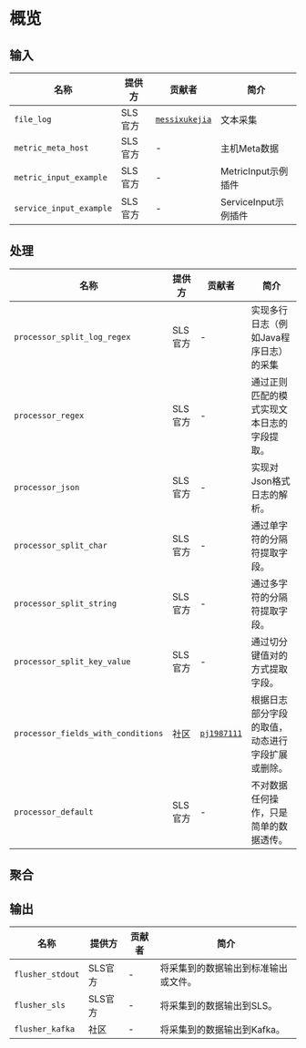 # 概览

## 输入

| 名称                    | 提供方  | 贡献者                                            | 简介                 |
| ----------------------- | ------- | ------------------------------------------------- | -------------------- |
| `file_log`              | SLS官方 | [`messixukejia`](https://github.com/messixukejia) | 文本采集             |
| `metric_meta_host`      | SLS官方 | -                                                 | 主机Meta数据         |
| `metric_input_example`  | SLS官方 | -                                                 | MetricInput示例插件  |
| `service_input_example` | SLS官方 | -                                                 | ServiceInput示例插件 |


## 处理

| 名称                               | 提供方  | 贡献者                                      | 简介                                             |
| ---------------------------------- | ------- | ------------------------------------------- | ------------------------------------------------ |
| `processor_split_log_regex`        | SLS官方 | -                                           | 实现多行日志（例如Java程序日志）的采集           |
| `processor_regex`                  | SLS官方 | -                                           | 通过正则匹配的模式实现文本日志的字段提取。       |
| `processor_json`                   | SLS官方 | -                                           | 实现对Json格式日志的解析。                       |
| `processor_split_char`             | SLS官方 | -                                           | 通过单字符的分隔符提取字段。                     |
| `processor_split_string`           | SLS官方 | -                                           | 通过多字符的分隔符提取字段。                     |
| `processor_split_key_value`        | SLS官方 | -                                           | 通过切分键值对的方式提取字段。                   |
| `processor_fields_with_conditions` | 社区    | [`pj1987111`](https://github.com/pj1987111) | 根据日志部分字段的取值，动态进行字段扩展或删除。 |
| `processor_default`                | SLS官方 | -                                           | 不对数据任何操作，只是简单的数据透传。           |


## 聚合

## 输出

| 名称             | 提供方  | 贡献者 | 简介                                 |
| ---------------- | ------- | ------ | ------------------------------------ |
| `flusher_stdout` | SLS官方 | -      | 将采集到的数据输出到标准输出或文件。 |
| `flusher_sls`    | SLS官方 | -      | 将采集到的数据输出到SLS。            |
| `flusher_kafka`  | 社区    | -      | 将采集到的数据输出到Kafka。          |
